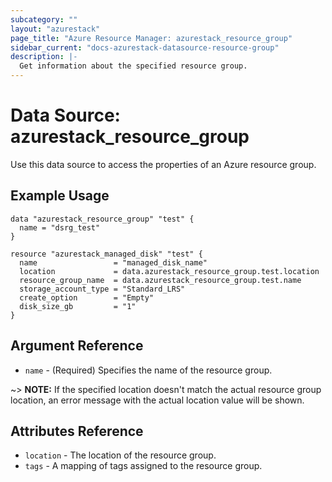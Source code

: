 ```yaml
---
subcategory: ""
layout: "azurestack"
page_title: "Azure Resource Manager: azurestack_resource_group"
sidebar_current: "docs-azurestack-datasource-resource-group"
description: |-
  Get information about the specified resource group.
---
```


# Data Source: azurestack_resource_group

Use this data source to access the properties of an Azure resource group.

## Example Usage

```hcl
data "azurestack_resource_group" "test" {
  name = "dsrg_test"
}

resource "azurestack_managed_disk" "test" {
  name                 = "managed_disk_name"
  location             = data.azurestack_resource_group.test.location
  resource_group_name  = data.azurestack_resource_group.test.name
  storage_account_type = "Standard_LRS"
  create_option        = "Empty"
  disk_size_gb         = "1"
}
```

## Argument Reference

* `name` - (Required) Specifies the name of the resource group.

~> **NOTE:** If the specified location doesn't match the actual resource group location, an error message with the actual location value will be shown.

## Attributes Reference

* `location` - The location of the resource group.
* `tags` - A mapping of tags assigned to the resource group.
